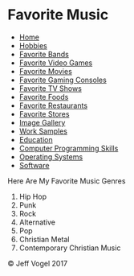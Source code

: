 <!DOCTYPE html>
<html>
	<head>
		<link href="styles/Website About Me - main.css" rel="stylesheet"/>
		<meta charset="UTF-8">
		<title>Website About Me - Favorite Music</title>
		<script type="text/javascript" src="javascript/Website About Me - Favorite Music.js"></script>
	</head>
	<body onload="FavoriteMusicProcess()">
		<div class = "header">
			<h1>Favorite Music</h1>
		</div>
		<div class="nav">
			<ul>
				<li><a href="Website About Me - Main.md">Home</a></li>
				<li><a href="Website About Me - Hobbies.md">Hobbies</a></li>
				<li><a href="Website About Me - Favorite Bands.md">Favorite Bands</a></li>
				<li><a href="Website About Me - Favorite Video Games.md">Favorite Video Games</a></li>
				<li><a href="Website About Me - Favorite Movies.md">Favorite Movies</a></li>
				<li><a href="Website About Me - Favorite Gaming Consoles.md">Favorite Gaming Consoles</a></li>
				<li><a href="Website About Me - Favorite TV Shows.md">Favorite TV Shows</a></li>
				<li><a href="Website About Me - Favorite Foods.md">Favorite Foods</a></li>
				<li><a href="Website About Me - Favorite Restaurants.md">Favorite Restaurants</a></li>
				<li><a href="Website About Me - Favorite Stores.md">Favorite Stores</a></li>
				<li><a href="Website About Me - Image Gallery.md">Image Gallery</a></li>
				<li><a href="Website About Me - Work Samples.md">Work Samples</a></li>
				<li><a href="Website About Me - Education.md">Education</a></li>
				<li><a href="Website About Me - Computer Programming Skills.md">Computer Programming Skills</a></li>
				<li><a href="Website About Me - Operating Systems.md">Operating Systems</a></li>
				<li><a href="Website About Me - Software.md">Software</a></li>
			</ul>
		</div>
		<div class = "content">
			<p>Here Are My Favorite Music Genres</p>
			<div id="myFavoriteMusicDivElement">
				<ol>
					<li>Hip Hop</li>
					<li>Punk</li>
					<li>Rock</li>
					<li>Alternative</li>
					<li>Pop</li>
					<li>Christian Metal</li>
					<li>Contemporary Christian Music</li>
				</ol>
			</div>
		</div>
		<div class = "footer">
			<p>&copy; Jeff Vogel 2017</p>
		</div>
	</body>
</html>
